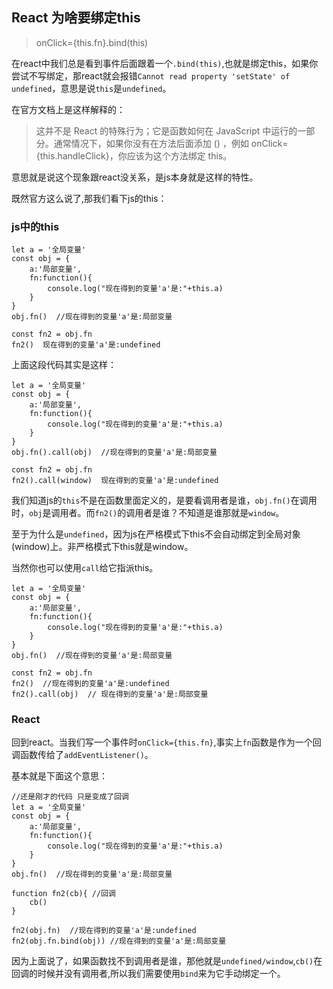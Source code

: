 ## React 为啥要绑定this
> onClick={this.fn}.bind(this)

在react中我们总是看到事件后面跟着一个`.bind(this)`,也就是绑定this，如果你尝试不写绑定，那react就会报错`Cannot read property 'setState' of undefined`，意思是说`this`是`undefined`。

在官方文档上是这样解释的：
> 这并不是 React 的特殊行为；它是函数如何在 JavaScript 中运行的一部分。通常情况下，如果你没有在方法后面添加 () ，例如 onClick={this.handleClick}，你应该为这个方法绑定 this。   

意思就是说这个现象跟react没关系，是js本身就是这样的特性。

既然官方这么说了,那我们看下js的this：

### js中的this
```
let a = '全局变量'
const obj = {
	a:'局部变量',
	fn:function(){
		console.log("现在得到的变量'a'是:"+this.a)
	}
}
obj.fn()  //现在得到的变量'a'是:局部变量

const fn2 = obj.fn
fn2()  现在得到的变量'a'是:undefined
```

上面这段代码其实是这样：
```
let a = '全局变量'
const obj = {
	a:'局部变量',
	fn:function(){
		console.log("现在得到的变量'a'是:"+this.a)
	}
}
obj.fn().call(obj)  //现在得到的变量'a'是:局部变量

const fn2 = obj.fn
fn2().call(window)  现在得到的变量'a'是:undefined
```

我们知道js的`this`不是在函数里面定义的，是要看调用者是谁，`obj.fn()`在调用时，`obj`是调用者。而`fn2()`的调用者是谁？不知道是谁那就是`window`。

至于为什么是`undefined`，因为js在严格模式下this不会自动绑定到全局对象(window)上。非严格模式下this就是window。

当然你也可以使用`call`给它指派this。
```
let a = '全局变量'
const obj = {
	a:'局部变量',
	fn:function(){
		console.log("现在得到的变量'a'是:"+this.a)
	}
}
obj.fn()  //现在得到的变量'a'是:局部变量

const fn2 = obj.fn
fn2()  //现在得到的变量'a'是:undefined
fn2().call(obj)  // 现在得到的变量'a'是:局部变量
```


### React
回到react。当我们写一个事件时`onClick={this.fn}`,事实上`fn`函数是作为一个回调函数传给了`addEventListener()`。

基本就是下面这个意思：
```
//还是刚才的代码 只是变成了回调
let a = '全局变量'
const obj = {
	a:'局部变量',
	fn:function(){
		console.log("现在得到的变量'a'是:"+this.a)
	}
}
obj.fn()  //现在得到的变量'a'是:局部变量

function fn2(cb){ //回调
    cb()
}

fn2(obj.fn)  //现在得到的变量'a'是:undefined
fn2(obj.fn.bind(obj)) //现在得到的变量'a'是:局部变量

```

因为上面说了，如果函数找不到调用者是谁，那他就是`undefined/window`,`cb()`在回调的时候并没有调用者,所以我们需要使用`bind`来为它手动绑定一个。


